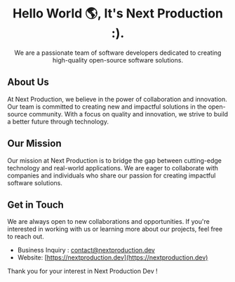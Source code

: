 <h1 align="center">Hello World 🌎, It's Next Production :).</h1>
<p align="center">We are a passionate team of software developers dedicated to creating high-quality open-source software solutions.</p>

## About Us

At Next Production, we believe in the power of collaboration and innovation. Our team is committed to creating new and impactful solutions in the open-source community. With a focus on quality and innovation, we strive to build a better future through technology.

## Our Mission

Our mission at Next Production is to bridge the gap between cutting-edge technology and real-world applications. We are eager to collaborate with companies and individuals who share our passion for creating impactful software solutions.

## Get in Touch

We are always open to new collaborations and opportunities. If you're interested in working with us or learning more about our projects, feel free to reach out.

- Business Inquiry : contact@nextproduction.dev
- Website: [https://nextproduction.dev](https://nextproduction.dev)

Thank you for your interest in Next Production Dev !
